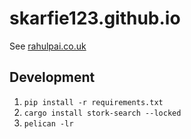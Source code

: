# skarfie123.github.io

See [rahulpai.co.uk](https://rahulpai.co.uk)

## Development

1. `pip install -r requirements.txt`
2. `cargo install stork-search --locked`
3. `pelican -lr`

